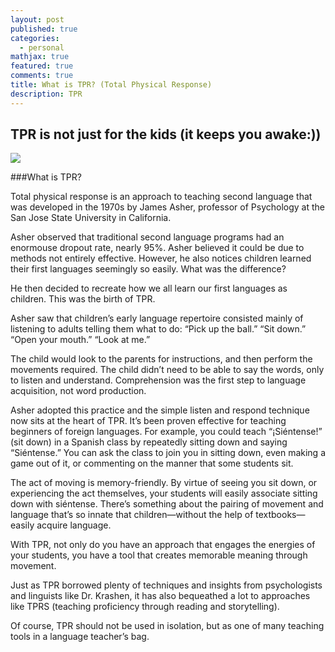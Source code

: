 ```yaml
---
layout: post
published: true
categories:
  - personal
mathjax: true
featured: true
comments: true
title: What is TPR? (Total Physical Response)
description: TPR
---
```

## TPR is not just for the kids (it keeps you awake:))

![]({{site.baseurl}}/https://thumbs.dreamstime.com/z/dance-explosion-surreal-dancer-exploding-action-57864399.jpg)

###What is TPR?

Total physical response is an approach to teaching second language that was developed in the 1970s by James Asher, professor of Psychology at the San Jose State University in California.

Asher observed that traditional second language programs had an enormouse dropout rate, nearly 95%. Asher believed it could be due to methods not entirely effective.  However, he also notices children learned their first languages seemingly so easily.  What was the difference?

He then decided to recreate how we all learn our first languages as children.  This was the birth of TPR.

Asher saw that children’s early language repertoire consisted mainly of listening to adults telling them what to do: “Pick up the ball.” “Sit down.” “Open your mouth.” “Look at me.”

The child would look to the parents for instructions, and then perform the movements required. The child didn’t need to be able to say the words, only to listen and understand. Comprehension was the first step to language acquisition, not word production.

Asher adopted this practice and the simple listen and respond technique now sits at the heart of TPR. It’s been proven effective for teaching beginners of foreign languages. For example, you could teach “¡Siéntense!” (sit down) in a Spanish class by repeatedly sitting down and saying “Siéntense.” You can ask the class to join you in sitting down, even making a game out of it, or commenting on the manner that some students sit.

The act of moving is memory-friendly. By virtue of seeing you sit down, or experiencing the act themselves, your students will easily associate sitting down with siéntense. There’s something about the pairing of movement and language that’s so innate that children—without the help of textbooks—easily acquire language.

With TPR, not only do you have an approach that engages the energies of your students, you have a tool that creates memorable meaning through movement.

Just as TPR borrowed plenty of techniques and insights from psychologists and linguists like Dr. Krashen, it has also bequeathed a lot to approaches like TPRS (teaching proficiency through reading and storytelling).

Of course, TPR should not be used in isolation, but as one of many teaching tools in a language teacher’s bag.

